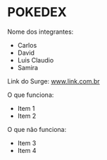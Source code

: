 # POKEDEX

Nome dos integrantes: 
- Carlos 
- David
- Luis Claudio
- Samira

Link do Surge: www.link.com.br

O que funciona:
- Item 1
- Item 2

O que não funciona: 
- Item 3
- Item 4
